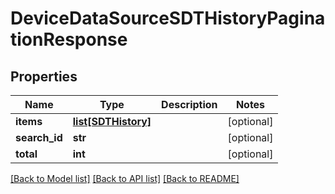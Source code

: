 # DeviceDataSourceSDTHistoryPaginationResponse

## Properties
Name | Type | Description | Notes
------------ | ------------- | ------------- | -------------
**items** | [**list[SDTHistory]**](SDTHistory.md) |  | [optional] 
**search_id** | **str** |  | [optional] 
**total** | **int** |  | [optional] 

[[Back to Model list]](../README.md#documentation-for-models) [[Back to API list]](../README.md#documentation-for-api-endpoints) [[Back to README]](../README.md)


